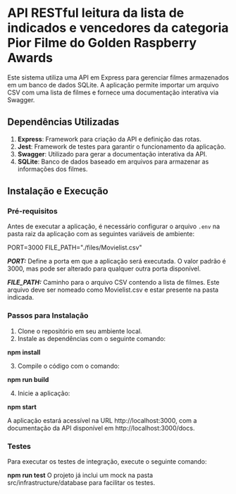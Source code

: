 # API RESTful leitura da lista de indicados e vencedores da categoria Pior Filme do Golden Raspberry Awards

Este sistema utiliza uma API em Express para gerenciar filmes armazenados em um banco de dados SQLite. A aplicação permite importar um arquivo CSV com uma lista de filmes e fornece uma documentação interativa via Swagger.

## Dependências Utilizadas

1. **Express**: Framework para criação da API e definição das rotas.
2. **Jest**: Framework de testes para garantir o funcionamento da aplicação.
3. **Swagger**: Utilizado para gerar a documentação interativa da API.
4. **SQLite**: Banco de dados baseado em arquivos para armazenar as informações dos filmes.

## Instalação e Execução

### Pré-requisitos

Antes de executar a aplicação, é necessário configurar o arquivo `.env` na pasta raiz da aplicação com as seguintes variáveis de ambiente:

PORT=3000
FILE_PATH="./files/Movielist.csv"

***PORT:*** Define a porta em que a aplicação será executada. O valor padrão é 3000, mas pode ser alterado para qualquer outra porta disponível.

***FILE_PATH:*** Caminho para o arquivo CSV contendo a lista de filmes. Este arquivo deve ser nomeado como Movielist.csv e estar presente na pasta indicada.


### Passos para Instalação

1. Clone o repositório em seu ambiente local.
2. Instale as dependências com o seguinte comando:

**npm install**

3. Compile o código com o comando:

**npm run build**

4. Inicie a aplicação:

**npm start**

A aplicação estará acessível na URL http://localhost:3000, com a documentação da API disponível em http://localhost:3000/docs.


### Testes
Para executar os testes de integração, execute o seguinte comando:

**npm run test**
O projeto já inclui um mock na pasta src/infrastructure/database para facilitar os testes.
